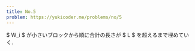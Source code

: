 ```yaml
---
title: No.5
problem: https://yukicoder.me/problems/no/5
---
```

$ W_i $ が小さいブロックから順に合計の長さが $ L $ を超えるまで埋めていく.
